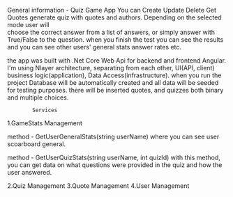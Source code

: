 General information - Quiz Game App You can Create Update Delete Get Quotes
generate quiz with quotes and authors.  Depending on the selected mode user will  
choose the correct answer from a list of answers, or simply 
answer with True/False to the question. 
when you finish the test you can see the results and you can see other users' general stats
answer rates etc.
 
the app was built with .Net Core Web Api for backend and frontend Angular.
I'm using Nlayer architecture, separating from each other, UI(API, client) 
business logic(application), Data Access(infrastructure). 
when you run the project Database will be automatically created and all data 
will be seeded for testing purposes. there will be inserted quotes, and quizzes both binary 
and multiple choices.

			Services
1.GameStats Management

method - GetUserGeneralStats(string userName)
where you can see user scoarboard general.

method - GetUserQuizStats(string userName, int quizId)
with this method, you can get data on what questions were provided in the quiz and 
how the user answered.

2.Quiz Management
3.Quote Management
4.User Management
